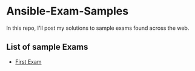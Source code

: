 # Ansible-Exam-Samples
In this repo, I'll post my solutions to sample exams found across the web.

## List of sample Exams
 - [First Exam](https://www.lisenet.com/2019/ansible-sample-exam-for-ex294/)
